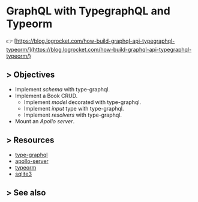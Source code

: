 # GraphQL with TypegraphQL and Typeorm

:point_right: [https://blog.logrocket.com/how-build-graphql-api-typegraphql-typeorm/](https://blog.logrocket.com/how-build-graphql-api-typegraphql-typeorm/)

## > Objectives

- Implement *schema* with type-graphql.
- Implement a Book CRUD.
    - Implement *model* decorated with type-graphql.
    - Implement *input* type with type-graphql.
    - Implement *resolvers* with type-graphql.
- Mount an *Apollo server*.

## > Resources

- [type-graphql](https://www.npmjs.com/package/type-graphql)
- [apollo-server](https://www.npmjs.com/package/apollo-server)
- [typeorm](https://www.npmjs.com/package/typeorm)
- [sqlite3](https://www.npmjs.com/package/sqlite3)

## > See also
